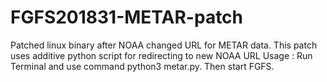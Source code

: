 # FGFS201831-METAR-patch
Patched linux binary after NOAA changed URL for METAR data.
This patch uses additive python script for redirecting to new NOAA URL
Usage :
Run Terminal and use command python3 metar.py. Then start FGFS.
